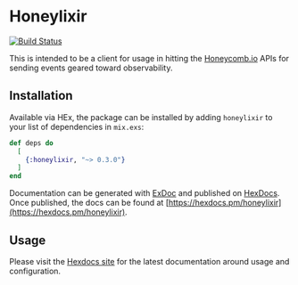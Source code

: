# Honeylixir

[![Build Status](https://travis-ci.org/lirossarvet/honeylixir.svg?branch=main)](https://travis-ci.org/lirossarvet/honeylixir)

This is intended to be a client for usage in hitting the [Honeycomb.io](https://www.honeycomb.io) APIs for sending events geared toward observability.

## Installation

Available via HEx, the package can be installed by adding `honeylixir` to your list of dependencies in `mix.exs`:

```elixir
def deps do
  [
    {:honeylixir, "~> 0.3.0"}
  ]
end
```

Documentation can be generated with [ExDoc](https://github.com/elixir-lang/ex_doc)
and published on [HexDocs](https://hexdocs.pm). Once published, the docs can
be found at [https://hexdocs.pm/honeylixir](https://hexdocs.pm/honeylixir).

## Usage

Please visit the [Hexdocs site](https://hexdocs.pm/honeylixir) for the latest documentation around usage and configuration.
